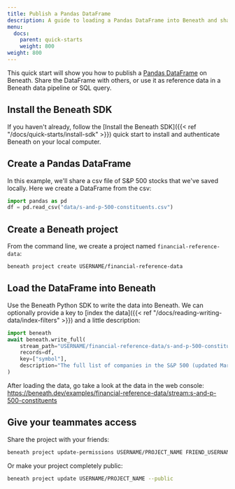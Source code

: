 ```yaml
---
title: Publish a Pandas DataFrame
description: A guide to loading a Pandas DataFrame into Beneath and sharing it with others
menu:
  docs:
    parent: quick-starts
    weight: 800
weight: 800
---
```


This quick start will show you how to publish a [Pandas DataFrame](https://pandas.pydata.org/pandas-docs/stable/reference/api/pandas.DataFrame.html) on Beneath. Share the DataFrame with others, or use it as reference data in a Beneath data pipeline or SQL query.

## Install the Beneath SDK

If you haven't already, follow the [Install the Beneath SDK]({{< ref "/docs/quick-starts/install-sdk" >}}) quick start to install and authenticate Beneath on your local computer.

## Create a Pandas DataFrame

In this example, we'll share a csv file of S&P 500 stocks that we've saved locally. Here we create a DataFrame from the csv:

```python
import pandas as pd
df = pd.read_csv("data/s-and-p-500-constituents.csv")
```

## Create a Beneath project

From the command line, we create a project named `financial-reference-data`:

```bash
beneath project create USERNAME/financial-reference-data
```

## Load the DataFrame into Beneath

Use the Beneath Python SDK to write the data into Beneath. We can optionally provide a key to [index the data]({{< ref "/docs/reading-writing-data/index-filters" >}}) and a little description:

```python
import beneath
await beneath.write_full(
    stream_path="USERNAME/financial-reference-data/s-and-p-500-constituents",
    records=df,
    key=["symbol"],
    description="The full list of companies in the S&P 500 (updated March 31st, 2021)"
)
```

After loading the data, go take a look at the data in the web console: https://beneath.dev/examples/financial-reference-data/stream:s-and-p-500-constituents

## Give your teammates access

Share the project with your friends:

```bash
beneath project update-permissions USERNAME/PROJECT_NAME FRIEND_USERNAME --view --create
```

Or make your project completely public:

```bash
beneath project update USERNAME/PROJECT_NAME --public
```
